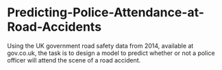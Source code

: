 # Predicting-Police-Attendance-at-Road-Accidents
Using the UK government road safety data from 2014, available at gov.co.uk, the task is to design a model to predict whether or not a police officer will attend the scene of a road accident.  
